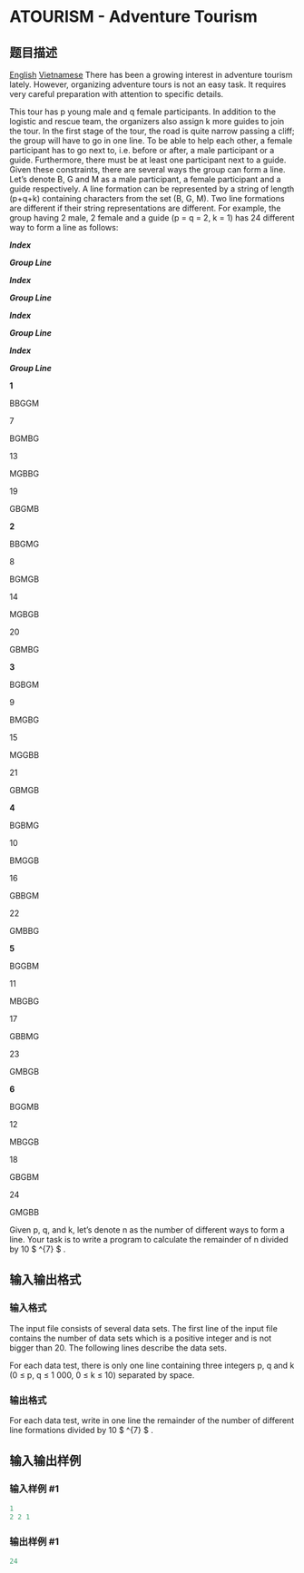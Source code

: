 # ATOURISM - Adventure Tourism

## 题目描述

[English](/problems/ATOURISM/en/) [Vietnamese](/problems/ATOURISM/vn/) There has been a growing interest in adventure tourism lately. However, organizing adventure tours is not an easy task. It requires very careful preparation with attention to specific details.

This tour has p young male and q female participants. In addition to the logistic and rescue team, the organizers also assign k more guides to join the tour. In the first stage of the tour, the road is quite narrow passing a cliff; the group will have to go in one line. To be able to help each other, a female participant has to go next to, i.e. before or after, a male participant or a guide. Furthermore, there must be at least one participant next to a guide. Given these constraints, there are several ways the group can form a line. Let’s denote B, G and M as a male participant, a female participant and a guide respectively. A line formation can be represented by a string of length (p+q+k) containing characters from the set (B, G, M). Two line formations are different if their string representations are different. For example, the group having 2 male, 2 female and a guide (p = q = 2, k = 1) has 24 different way to form a line as follows:

**_Index_**

**_Group Line_**

**_Index_**

**_Group Line_**

**_Index_**

**_Group Line_**

**_Index_**

**_Group Line_**

**1**

BBGGM

7

BGMBG

13

MGBBG

19

GBGMB

**2**

BBGMG

8

BGMGB

14

MGBGB

20

GBMBG

**3**

BGBGM

9

BMGBG

15

MGGBB

21

GBMGB

**4**

BGBMG

10

BMGGB

16

GBBGM

22

GMBBG

**5**

BGGBM

11

MBGBG

17

GBBMG

23

GMBGB

**6**

BGGMB

12

MBGGB

18

GBGBM

24

GMGBB

Given p, q, and k, let’s denote n as the number of different ways to form a line. Your task is to write a program to calculate the remainder of n divided by 10 $ ^{7} $ .

## 输入输出格式

### 输入格式

 The input file consists of several data sets. The first line of the input file contains the number of data sets which is a positive integer and is not bigger than 20. The following lines describe the data sets.

For each data test, there is only one line containing three integers p, q and k (0 ≤ p, q ≤ 1 000, 0 ≤ k ≤ 10) separated by space.

### 输出格式

 For each data test, write in one line the remainder of the number of different line formations divided by 10 $ ^{7} $ .

## 输入输出样例

### 输入样例 #1

```cpp
1
2 2 1
```


### 输出样例 #1

```cpp
24
```


